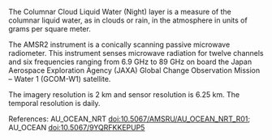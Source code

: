 The Columnar Cloud Liquid Water (Night) layer is a measure of the columnar liquid water, as in clouds or rain, in the atmosphere in units of grams per square meter.

The AMSR2 instrument is a conically scanning passive microwave radiometer. This instrument senses microwave radiation for twelve channels and six frequencies ranging from 6.9 GHz to 89 GHz on board the Japan Aerospace Exploration Agency (JAXA) Global Change Observation Mission – Water 1 (GCOM-W1) satellite.

The imagery resolution is 2 km and sensor resolution is 6.25 km. The temporal resolution is daily.

References: AU_OCEAN_NRT [doi:10.5067/AMSRU/AU_OCEAN_NRT_R01](https://doi.org/10.5067/AMSRU/AU_OCEAN_NRT_R01); AU_OCEAN [doi:10.5067/9YQRFKKEPUP5](https://doi.org/10.5067/9YQRFKKEPUP)